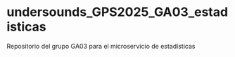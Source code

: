 # undersounds_GPS2025_GA03_estadisticas
Repositorio del grupo GA03 para el microservicio de estadísticas

